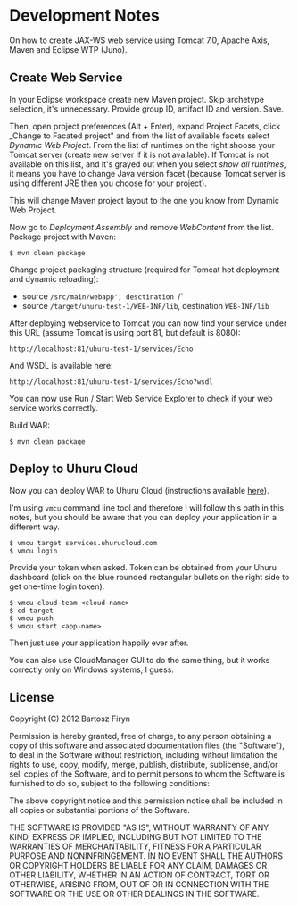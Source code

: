 # Development Notes

On how to create JAX-WS web service using Tomcat 7.0, Apache Axis, Maven and 
Eclipse WTP (Juno). 

## Create Web Service

In your Eclipse workspace create new Maven project. Skip archetype selection, it's 
unnecessary. Provide group ID, artifact ID and version. Save.

Then, open project preferences (Alt + Enter), expand Project Facets, click
_Change to Facated project" and from the list of available facets select 
_Dynamic Web Project_. From the list of runtimes on the right shoose your Tomcat server 
(create new server if it is not available). If Tomcat is not available on this list, 
and it's grayed out when you select _show all runtimes_, it means you have to change 
Java version facet (because Tomcat server is using different JRE then you choose for 
your project).

This will change Maven project layout to the one you know from Dynamic Web Project.

Now go to _Deployment Assembly_ and remove _WebContent_ from the list. Package project
with Maven:

```
$ mvn clean package
```

Change project packaging structure (required for Tomcat hot deployment and dynamic reloading):
* source `/src/main/webapp', desctination `/` 
* source `/target/uhuru-test-1/WEB-INF/lib`, destination `WEB-INF/lib`

After deploying webservice to Tomcat you can now find your service under 
this URL (assume Tomcat is using port 81, but default is 8080):

```
http://localhost:81/uhuru-test-1/services/Echo
```

And WSDL is available here:

```
http://localhost:81/uhuru-test-1/services/Echo?wsdl
```

You can now use Run / Start Web Service Explorer to check if your web service works 
correctly.

Build WAR:

```
$ mvn clean package
```

## Deploy to Uhuru Cloud

Now you can deploy WAR to Uhuru Cloud (instructions available [here](support.uhurusoftware.com/entries/21454287-deploying-and-managing-apps-with-command-line)).

I'm using `vmcu` command line tool and therefore I will follow this path in this 
notes, but you should be aware that you can deploy your application in a different way.

```
$ vmcu target services.uhurucloud.com
$ vmcu login
```

Provide your token when asked. Token can be obtained from your Uhuru dashboard 
(click on the blue rounded rectangular bullets on the right side to get one-time 
login token).

```
$ vmcu cloud-team <cloud-name>
$ cd target
$ vmcu push 
$ vmcu start <app-name>
```

Then just use your application happily ever after.

You can also use CloudManager GUI to do the same thing, but it works correctly only
on Windows systems, I guess.

## License

Copyright (C) 2012 Bartosz Firyn

Permission is hereby granted, free of charge, to any person obtaining a copy of this software and associated documentation files (the "Software"), to deal in the Software without restriction, including without limitation the rights to use, copy, modify, merge, publish, distribute, sublicense, and/or sell copies of the Software, and to permit persons to whom the Software is furnished to do so, subject to the following conditions:

The above copyright notice and this permission notice shall be included in all copies or substantial portions of the Software.

THE SOFTWARE IS PROVIDED "AS IS", WITHOUT WARRANTY OF ANY KIND, EXPRESS OR IMPLIED, INCLUDING BUT NOT LIMITED TO THE WARRANTIES OF MERCHANTABILITY, FITNESS FOR A PARTICULAR PURPOSE AND NONINFRINGEMENT. IN NO EVENT SHALL THE AUTHORS OR COPYRIGHT HOLDERS BE LIABLE FOR ANY CLAIM, DAMAGES OR OTHER LIABILITY, WHETHER IN AN ACTION OF CONTRACT, TORT OR OTHERWISE, ARISING FROM, OUT OF OR IN CONNECTION WITH THE SOFTWARE OR THE USE OR OTHER DEALINGS IN THE SOFTWARE.




